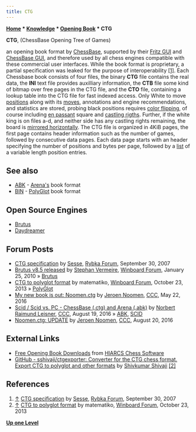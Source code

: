 ```yaml
---
title: CTG
---
```

**[Home](Home "Home") * [Knowledge](Knowledge "Knowledge") * [Opening Book](Opening_Book "Opening Book") * CTG**

**CTG**, (ChessBase Opening Tree of Games)

an opening book format by [ChessBase](ChessBase "ChessBase"), supported by their [Fritz GUI](Fritz#FritzGUI "Fritz") and [ChessBase GUI](</ChessBase_(Database)> "ChessBase (Database)"), and therefore used by all chess engines compatible with these commercial user interfaces. While the book format is proprietary, a partial specification was leaked for the purpose of interoperability <a id="cite-note-1" href="#cite-ref-1">[1]</a>. Each Chessbase book consists of four files, the binary **CTG** file contains the real data, the **INI** text file provides auxilliary information, the **CTB** file some kind of bitmap over free pages in the CTG file, and the **CTO** file, containing a lookup table into the CTG file for fast indexed access.
Only White to move [positions](Chess_Position "Chess Position") along with its [moves](Moves "Moves"), annotations and engine recommendations, and statistics are stored, probing black positions requires [color flipping](Color_Flipping "Color Flipping"), of course including [en passant](En_passant "En passant") square and [castling rigths](Castling_Rights "Castling Rights"). Further, if the white king is on files a-d, and neither side has any castling rights remaining, the board is [mirrored horizontally](Horizontal_Mirroring "Horizontal Mirroring"). The CTG file is organized in 4KiB pages, the first page contains header information such as the number of games, followed by consecutive data pages. Each data page starts with an header specifying the number of positions and bytes per page, followed by a [list](Linked_List "Linked List") of a variable length position entries.

## See also

- [ABK](ABK "ABK") - [Arena's](Arena "Arena") book format
- [BIN](PolyGlot "PolyGlot") - [PolyGlot](PolyGlot "PolyGlot") book format

## Open Source Engines

- [Brutus](Brutus_NL "Brutus NL")
- [Daydreamer](Daydreamer "Daydreamer")

## Forum Posts

- [CTG specification](http://rybkaforum.net/cgi-bin/rybkaforum/topic_show.pl?tid=2319) by [Sesse](Steinar_H._Gunderson "Steinar H. Gunderson"), [Rybka Forum](Computer_Chess_Forums "Computer Chess Forums"), September 30, 2007
- [Brutus v8.5 released](http://www.open-aurec.com/wbforum/viewtopic.php?f=2&t=50747) by [Stephan Vermeire](Stephan_Vermeire "Stephan Vermeire"), [Winboard Forum](Computer_Chess_Forums "Computer Chess Forums"), January 25, 2010 » [Brutus](Brutus_NL "Brutus NL")
- [CTG to polyglot format](http://www.open-aurec.com/wbforum/viewtopic.php?f=19&t=52972) by matematiko, [Winboard Forum](Computer_Chess_Forums "Computer Chess Forums"), October 23, 2013 » [PolyGlot](PolyGlot "PolyGlot")
- [My new book is out: Noomen.ctg](http://www.talkchess.com/forum/viewtopic.php?t=60237) by [Jeroen Noomen](Jeroen_Noomen "Jeroen Noomen"), [CCC](CCC "CCC"), May 22, 2016
- [Scid / Scid vs. PC - ChessBase (.ctg) and Arena (.abk)](http://www.talkchess.com/forum/viewtopic.php?t=61165) by [Norbert Raimund Leisner](Norbert_Raimund_Leisner "Norbert Raimund Leisner"), [CCC](CCC "CCC"), August 19, 2016 » [ABK](ABK "ABK"), [SCID](SCID "SCID")
- [Noomen.ctg: UPDATE](http://www.talkchess.com/forum/viewtopic.php?t=61176) by [Jeroen Noomen](Jeroen_Noomen "Jeroen Noomen"), [CCC](CCC "CCC"), August 20, 2016

## External Links

- [Free Opening Book Downloads](http://www.hiarcs.com/chess-opening-book-free.htm) from [HIARCS Chess Software](HIARCS "HIARCS")
- [GitHub - sshivaji/ctgexporter: Converter for the CTG chess format. Export CTG to polyglot and other formats](https://github.com/sshivaji/ctgexporter) by [Shivkumar Shivaji](index.php?title=Shivkumar_Shivaji&action=edit&redlink=1 "Shivkumar Shivaji (page does not exist)") <a id="cite-note-2" href="#cite-ref-2">[2]</a>

## References

1. <a id="cite-ref-1" href="#cite-note-1">↑</a> [CTG specification](http://rybkaforum.net/cgi-bin/rybkaforum/topic_show.pl?tid=2319) by [Sesse](Steinar_H._Gunderson "Steinar H. Gunderson"), [Rybka Forum](Computer_Chess_Forums "Computer Chess Forums"), September 30, 2007
1. <a id="cite-ref-2" href="#cite-note-2">↑</a> [CTG to polyglot format](http://www.open-aurec.com/wbforum/viewtopic.php?f=19&t=52972) by matematiko, [Winboard Forum](Computer_Chess_Forums "Computer Chess Forums"), October 23, 2013

**[Up one Level](Opening_Book "Opening Book")**

